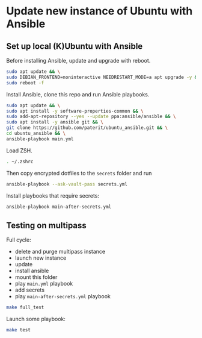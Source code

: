 # Update new instance of Ubuntu with Ansible

## Set up local (K)Ubuntu with Ansible

Before installing Ansible, update and upgrade with reboot.

```bash
sudo apt update && \
sudo DEBIAN_FRONTEND=noninteractive NEEDRESTART_MODE=a apt upgrade -y && \
sudo reboot -f
```

Install Ansible, clone this repo and run Ansible playbooks.

```bash
sudo apt update && \
sudo apt install -y software-properties-common && \
sudo add-apt-repository --yes --update ppa:ansible/ansible && \
sudo apt install -y ansible git && \
git clone https://github.com/paterit/ubuntu_ansible.git && \
cd ubuntu_ansible && \
ansible-playbook main.yml
```

Load ZSH.

```bash
. ~/.zshrc
```

Then copy encrypted dotfiles to the `secrets` folder and run

```bash
ansible-playbook --ask-vault-pass secrets.yml
```

Install playbooks that require secrets:

```bash
ansible-playbook main-after-secrets.yml
```

## Testing on multipass

Full cycle:

* delete and purge multipass instance
* launch new instance
* update
* install ansible
* mount this folder
* play `main.yml` playbook
* add secrets
* play `main-after-secrets.yml` playbook

```bash
make full_test
```

Launch some playbook:

```bash
make test
```
